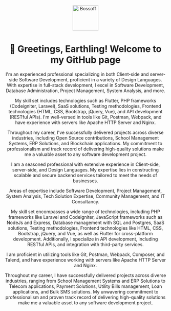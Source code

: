 
<a name="readme-top"></a>

<div align="center">

<img src="https://avatars.githubusercontent.com/u/30760187?v=4" alt="Bossoff" height="80">

<!-- <img src="assets/github-repo-logo.gif" alt="daily.dev animated logo" height="80"> -->

<br>

# 👋 Greetings, Earthling! Welcome to my GitHub page


I'm an experienced professional specializing in both Client-side and server-side Software Development, proficient in a variety of Design Languages. With expertise in full-stack development, I excel in Software Development, Database Administration, Project Management, System Analysis, and more.

My skill set includes technologies such as Flutter, PHP frameworks (Codeigniter, Laravel), SaaS solutions, Testing methodologies, Frontend technologies (HTML, CSS, Bootstrap, jQuery, Vue), and API development (RESTful APIs). I'm well-versed in tools like Git, Postman, Webpack, and have experience with servers like Apache HTTP Server and Nginx.

Throughout my career, I've successfully delivered projects across diverse industries, including Open Source contributions, School Management Systems, ERP Solutions, and Blockchain applications. My commitment to professionalism and track record of delivering high-quality solutions make me a valuable asset to any software development project.


I am a seasoned professional with extensive experience in Client-side, server-side, and Design Languages. My expertise lies in constructing scalable and secure backend services tailored to meet the needs of businesses.

Areas of expertise include Software Development, Project Management, System Analysis, Tech Solution Expertise, Community Management, and IT Consultancy.

My skill set encompasses a wide range of technologies, including PHP frameworks like Laravel and Codeigniter, JavaScript frameworks such as NodeJs and Express, Database management with SQL and Postgres, SaaS solutions, Testing methodologies, Frontend technologies like HTML, CSS, Bootstrap, jQuery, and Vue, as well as Flutter for cross-platform development. Additionally, I specialize in API development, including RESTful APIs, and integration with third-party services.

I am proficient in utilizing tools like Git, Postman, Webpack, Composer, and Talend, and have experience working with servers like Apache HTTP Server and Nginx.

Throughout my career, I have successfully delivered projects across diverse industries, ranging from School Management Systems and ERP Solutions to Telecom applications, Payment Solutions, Utility Bills management, Loan applications, and Bulk SMS solutions. My unwavering commitment to professionalism and proven track record of delivering high-quality solutions make me a valuable asset to any software development project.
</div>
